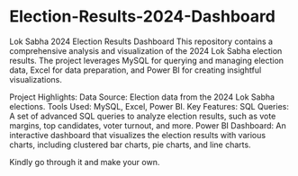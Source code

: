 # Election-Results-2024-Dashboard
Lok Sabha 2024 Election Results Dashboard
This repository contains a comprehensive analysis and visualization of the 2024 Lok Sabha election results. The project leverages MySQL for querying and managing election data, Excel for data preparation, and Power BI for creating insightful visualizations.

Project Highlights:
Data Source: Election data from the 2024 Lok Sabha elections.
Tools Used: MySQL, Excel, Power BI.
Key Features:
SQL Queries: A set of advanced SQL queries to analyze election results, such as vote margins, top candidates, voter turnout, and more.
Power BI Dashboard: An interactive dashboard that visualizes the election results with various charts, including clustered bar charts, pie charts, and line charts.

Kindly go through it and make your own.
